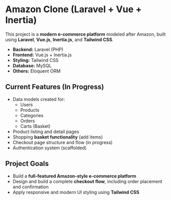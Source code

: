 #  Amazon Clone (Laravel + Vue + Inertia)

This project is a **modern e-commerce platform** modeled after Amazon, built using **Laravel**, **Vue.js**, **Inertia.js**, and **Tailwind CSS**. 

- **Backend:** Laravel (PHP)
- **Frontend:** Vue.js + Inertia.js
- **Styling:** Tailwind CSS
- **Database:** MySQL 
- **Others:** Eloquent ORM

## Current Features (In Progress)

- Data models created for:
  - Users
  - Products
  - Categories
  - Orders
  - Carts (Basket)
-  Product listing and detail pages
- Shopping **basket functionality** (add items)
- Checkout page structure and flow (in progress)
- Authentication system (scaffolded)

##  Project Goals

- Build a **full-featured Amazon-style e-commerce platform**
- Design and build a complete **checkout flow**, including order placement and confirmation
- Apply responsive and modern UI styling using **Tailwind CSS**

